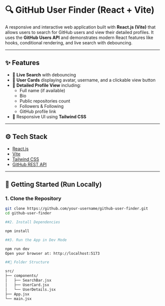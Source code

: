 # 🔍 GitHub User Finder (React + Vite)

A responsive and interactive web application built with **React.js (Vite)** that allows users to search for GitHub users and view their detailed profiles. It uses the **GitHub Users API** and demonstrates modern React features like hooks, conditional rendering, and live search with debouncing.

---

## ✨ Features

- 🔎 **Live Search** with debouncing
- 👤 **User Cards** displaying avatar, username, and a clickable view button
- 📄 **Detailed Profile View** including:
  - Full name (if available)
  - Bio
  - Public repositories count
  - Followers & Following
  - GitHub profile link
- 🎨 Responsive UI using **Tailwind CSS**

---

## ⚙️ Tech Stack

- [React.js](https://reactjs.org/)
- [Vite](https://vitejs.dev/)
- [Tailwind CSS](https://tailwindcss.com/)
- [GitHub REST API](https://docs.github.com/en/rest)

---

## 🚀 Getting Started (Run Locally)

### 1. **Clone the Repository**
```bash
git clone https://github.com/your-username/github-user-finder.git
cd github-user-finder

##2. Install Dependencies

npm install

##3. Run the App in Dev Mode

npm run dev
Open your browser at: http://localhost:5173

##📁 Folder Structure

src/
├── components/
│   ├── SearchBar.jsx
│   ├── UserCard.jsx
│   └── UserDetails.jsx
├── App.jsx
└── main.jsx

